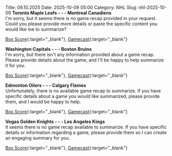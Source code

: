 Title: 09.10.2025
Date: 2025-10-09 05:00
Category: NHL 
Slug: nhl-2025-10-09 
**Toronto Maple Leafs - - - Montreal Canadiens**  
I'm sorry, but it seems there is no game recap provided in your request. Could you please provide more details or paste the specific content you would like me to summarize? 

[Box Score](/gamecenter/mtl-vs-tor/2025/10/08/2025020004){:target="_blank"}, [Gamecast](https://www.nhl.com/news/montreal-canadiens-toronto-maple-leafs-game-recap-october-8){:target="_blank"}<br>

**Washington Capitals - - - Boston Bruins**  
I'm sorry, but there isn't any information provided about a game recap. Please provide details about the game, and I'll be happy to help summarize it for you. 

[Box Score](/gamecenter/bos-vs-wsh/2025/10/08/2025020005){:target="_blank"}, [Gamecast](https://www.nhl.com/news/boston-bruins-washington-capitals-game-recap-october-8){:target="_blank"}<br>

**Edmonton Oilers - - - Calgary Flames**  
Unfortunately, there is no available game recap to summarize. If you have specific details about a game you would like summarized, please provide them, and I would be happy to help. 

[Box Score](/gamecenter/cgy-vs-edm/2025/10/08/2025020006){:target="_blank"}, [Gamecast](https://www.nhl.com/news/calgary-flames-edmonton-oilers-game-recap-october-8){:target="_blank"}<br>

**Vegas Golden Knights - - - Los Angeles Kings**  
It seems there is no game recap available to summarize. If you have specific details or information regarding a game, please provide them so I can create an engaging summary for you. 

[Box Score](/gamecenter/lak-vs-vgk/2025/10/08/2025020007){:target="_blank"}, [Gamecast](https://www.nhl.com/news/los-angeles-kings-vegas-golden-knights-game-recap-october-8){:target="_blank"}<br>

